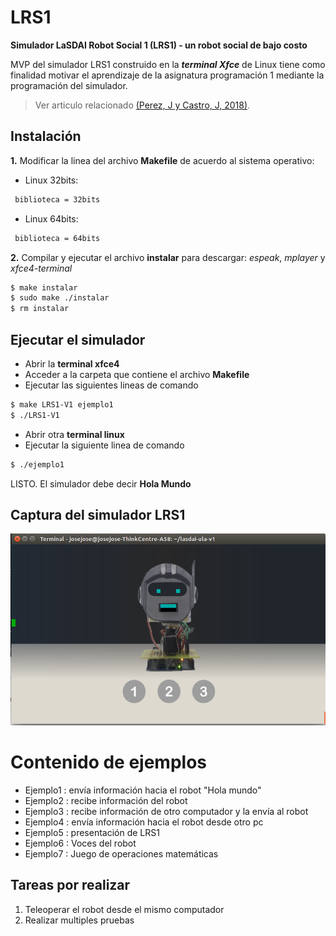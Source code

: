 # LRS1
**Simulador LaSDAI Robot Social 1 (LRS1) - un robot social de bajo costo**

MVP del simulador LRS1 construido en la ***terminal Xfce*** de Linux  tiene como finalidad motivar el aprendizaje de la asignatura programación 1 mediante la programación del simulador. 

> Ver articulo relacionado [(Perez, J y Castro, J, 2018)](https://www.researchgate.net/publication/329116387_LRS1_UN_ROBOT_SOCIAL_DE_BAJO_COSTO_PARA_LA_ASIGNATURA_PROGRAMACION_1).

## Instalación
**1.** Modificar la linea del archivo **Makefile** de acuerdo al sistema operativo:

- Linux 32bits:
```sh
 biblioteca = 32bits
```
-   Linux 64bits:
```sh
 biblioteca = 64bits
```
**2.** Compilar y ejecutar el archivo **instalar** para descargar: *espeak*, *mplayer* y *xfce4-terminal*
```sh
$ make instalar
$ sudo make ./instalar
$ rm instalar
```
## Ejecutar el simulador
-   Abrir la **terminal xfce4**
-   Acceder a la carpeta que contiene el archivo **Makefile**
-   Ejecutar las siguientes lineas de comando
```sh
$ make LRS1-V1 ejemplo1
$ ./LRS1-V1
```
-   Abrir otra **terminal linux**
-   Ejecutar la siguiente linea de comando
```sh
$ ./ejemplo1
```
LISTO. El simulador debe decir **Hola Mundo** 
## Captura del simulador LRS1
![picture](image.png)

 # Contenido de ejemplos
- Ejemplo1 : envía información hacia el robot "Hola mundo"
- Ejemplo2 : recibe información del robot
- Ejemplo3 : recibe información de otro computador y la envía al robot
- Ejemplo4 : envía información hacia el robot desde otro pc
- Ejemplo5 : presentación de LRS1
- Ejemplo6 : Voces del robot
- Ejemplo7 : Juego de operaciones matemáticas

## Tareas por realizar

1) Teleoperar el robot desde el mismo computador
2) Realizar multiples pruebas 
